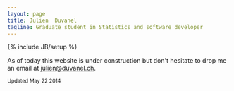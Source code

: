```yaml
---
layout: page
title: Julien  Duvanel
tagline: Graduate student in Statistics and software developer
---
```

{% include JB/setup %}

As of today this website is under construction but don't hesitate to drop me an email at [julien@duvanel.ch](mailto:julien@duvanel.ch).

<!--

<img src="/images/JD.jpg" alt="Julien D." width="100px" style="float:right" />


# Quick Tour

Where am I ? 
	
	I live in Lausanne, Switzerland.

What for ? 

	I'm working as a trainee in Statistics at Nestlé (Nestlé Institute of Health Sciences). This internship is part of my master studies in applied mathematics at the EPFL.

Until ? 
	
	I'm going to leave Switzerland for Stanford University in San Francisco (USA) next September 2014.
	
What can I do ? 

	I have been hardly trained to apply statistical methods on data. In other words: apply magic powder to your data and try to have meaningful answers about questions you did not have previously.
	
	I have been working for 
	
What else do I like ? 

	I enjoy doing sports, squash mostly. In general, I rarely say no to any sports.  I also like flying through the air (well... with my paraglider). 

-->
<sub>Updated May 22 2014</sub>

